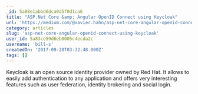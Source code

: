 ```yaml
---
_id: 5a88e1abbd6dca0d5f0d1ca6
title: "ASP.Net Core &amp; Angular OpenID Connect using Keycloak"
url: 'https://medium.com/@xavier.hahn/asp-net-core-angular-openid-connect-using-keycloak-6437948c008'
category: articles
slug: 'asp-net-core-angular-openid-connect-using-keycloak'
user_id: 5a83ce59d6eb0005c4ecda2c
username: 'bill-s'
createdOn: '2017-09-28T03:32:48.000Z'
tags: []
---
```


Keycloak is an open source identity provider owned by Red Hat. It allows to easily add authentication to any application and offers very interesting features such as user federation, identity brokering and social login.
